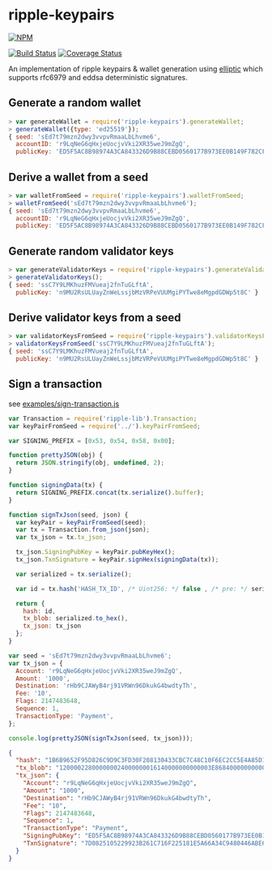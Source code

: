 # ripple-keypairs

[![NPM](https://nodei.co/npm/ripple-keypairs.png)](https://npmjs.org/package/ripple-keypairs)

[![Build Status](https://travis-ci.org/sublimator/ripple-keypairs.svg?branch=master)](https://travis-ci.org/sublimator/ripple-keypairs) [![Coverage Status](https://coveralls.io/repos/sublimator/ripple-keypairs/badge.svg?branch=master&service=github&v=1)](https://coveralls.io/github/sublimator/ripple-keypairs?branch=master)

An implementation of ripple keypairs & wallet generation using
[elliptic](https://github.com/indutny/elliptic) which supports rfc6979 and
eddsa deterministic signatures.

## Generate a random wallet
```js
> var generateWallet = require('ripple-keypairs').generateWallet;
> generateWallet({type: 'ed25519'});
{ seed: 'sEd7t79mzn2dwy3vvpvRmaaLbLhvme6',
  accountID: 'r9LqNeG6qHxjeUocjvVki2XR35weJ9mZgQ',
  publicKey: 'ED5F5AC8B98974A3CA843326D9B88CEBD0560177B973EE0B149F782CFAA06DC66A' }
```

## Derive a wallet from a seed
```js
> var walletFromSeed = require('ripple-keypairs').walletFromSeed;
> walletFromSeed('sEd7t79mzn2dwy3vvpvRmaaLbLhvme6');
{ seed: 'sEd7t79mzn2dwy3vvpvRmaaLbLhvme6',
  accountID: 'r9LqNeG6qHxjeUocjvVki2XR35weJ9mZgQ',
  publicKey: 'ED5F5AC8B98974A3CA843326D9B88CEBD0560177B973EE0B149F782CFAA06DC66A' }')
```

## Generate random validator keys
```js
> var generateValidatorKeys = require('ripple-keypairs').generateValidatorKeys;
> generateValidatorKeys();
{ seed: 'ssC7Y9LMKhuzFMVueaj2fnTuGLftA',
  publicKey: 'n9MU2RsULUayZnWeLssjbMzVRPeVUUMgiPYTwe8eMgpdGDWp5t8C' }
```

## Derive validator keys from a seed
```js
> var validatorKeysFromSeed = require('ripple-keypairs').validatorKeysFromSeed;
> validatorKeysFromSeed('ssC7Y9LMKhuzFMVueaj2fnTuGLftA');
{ seed: 'ssC7Y9LMKhuzFMVueaj2fnTuGLftA',
  publicKey: 'n9MU2RsULUayZnWeLssjbMzVRPeVUUMgiPYTwe8eMgpdGDWp5t8C' }
```

## Sign a transaction
see [examples/sign-transaction.js](examples/sign-transaction.js)
```js
var Transaction = require('ripple-lib').Transaction;
var keyPairFromSeed = require('../').keyPairFromSeed;

var SIGNING_PREFIX = [0x53, 0x54, 0x58, 0x00];

function prettyJSON(obj) {
  return JSON.stringify(obj, undefined, 2);
}

function signingData(tx) {
  return SIGNING_PREFIX.concat(tx.serialize().buffer);
}

function signTxJson(seed, json) {
  var keyPair = keyPairFromSeed(seed);
  var tx = Transaction.from_json(json);
  var tx_json = tx.tx_json;

  tx_json.SigningPubKey = keyPair.pubKeyHex();
  tx_json.TxnSignature = keyPair.signHex(signingData(tx));

  var serialized = tx.serialize();

  var id = tx.hash('HASH_TX_ID', /* Uint256: */ false , /* pre: */ serialized);

  return {
    hash: id,
    tx_blob: serialized.to_hex(),
    tx_json: tx_json
  };
}

var seed = 'sEd7t79mzn2dwy3vvpvRmaaLbLhvme6';
var tx_json = {
  Account: 'r9LqNeG6qHxjeUocjvVki2XR35weJ9mZgQ',
  Amount: '1000',
  Destination: 'rHb9CJAWyB4rj91VRWn96DkukG4bwdtyTh',
  Fee: '10',
  Flags: 2147483648,
  Sequence: 1,
  TransactionType: 'Payment',
};

console.log(prettyJSON(signTxJson(seed, tx_json)));

```

```json
{
  "hash": "1B6B9652F95D826C9D9C3FD30F208130433CBC7C48C10F6EC2CC5E4A85D167FF",
  "tx_blob": "120000228000000024000000016140000000000003E868400000000000000A7321ED5F5AC8B98974A3CA843326D9B88CEBD0560177B973EE0B149F782CFAA06DC66A74407D0825105229923B261C716F225181E5A66A34C9480446ABE64818A673954CC34D42946CD82172814F037976AE3800BDE983624A45FCDBED4A548C4650BF900D81145B812C9D57731E27A2DA8B1830195F88EF32A3B68314B5F762798A53D543A014CAF8B297CFF8F2F937E8",
  "tx_json": {
    "Account": "r9LqNeG6qHxjeUocjvVki2XR35weJ9mZgQ",
    "Amount": "1000",
    "Destination": "rHb9CJAWyB4rj91VRWn96DkukG4bwdtyTh",
    "Fee": "10",
    "Flags": 2147483648,
    "Sequence": 1,
    "TransactionType": "Payment",
    "SigningPubKey": "ED5F5AC8B98974A3CA843326D9B88CEBD0560177B973EE0B149F782CFAA06DC66A",
    "TxnSignature": "7D0825105229923B261C716F225181E5A66A34C9480446ABE64818A673954CC34D42946CD82172814F037976AE3800BDE983624A45FCDBED4A548C4650BF900D"
  }
}
```